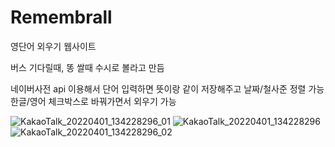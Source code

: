 # Remembrall
영단어 외우기 웹사이트

버스 기다릴때, 똥 쌀때 수시로 볼라고 만듬

네이버사전 api 이용해서 단어 입력하면 뜻이랑 같이 저장해주고 날짜/철사준 정렬 가능
한글/영어 체크박스로 바꿔가면서 외우기 가능

![KakaoTalk_20220401_134228296_01](https://user-images.githubusercontent.com/65907318/161196292-31ad6606-dc06-4d7d-9d4c-6516997689ca.jpg)
![KakaoTalk_20220401_134228296](https://user-images.githubusercontent.com/65907318/161196285-8cf2dbbd-34a2-40b8-a95d-2d9509eb98ec.jpg)
![KakaoTalk_20220401_134228296_02](https://user-images.githubusercontent.com/65907318/161196293-61a7bd39-7582-4321-9d5a-486a82778355.jpg)
